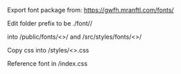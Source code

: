 
Export font package from:
https://gwfh.mranftl.com/fonts/

Edit folder prefix to be ./font/<font-name>/

into /public/fonts/<<font-name>>/ and /src/styles/fonts/<<font-name>>/ 

Copy css into  /styles/<<font-name>>.css

Reference font in /index.css